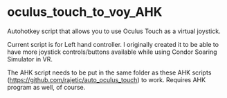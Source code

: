 # oculus_touch_to_voy_AHK
Autohotkey script that allows you to use Oculus Touch as a virtual joystick.

Current script is for Left hand controller. I originally created it to be able to have more joystick controls/buttons available while using Condor Soaring Simulator in VR.

The AHK script needs to be put in the same folder as these AHK scripts (https://github.com/rajetic/auto_oculus_touch) to work. Requires AHK program as well, of course.
